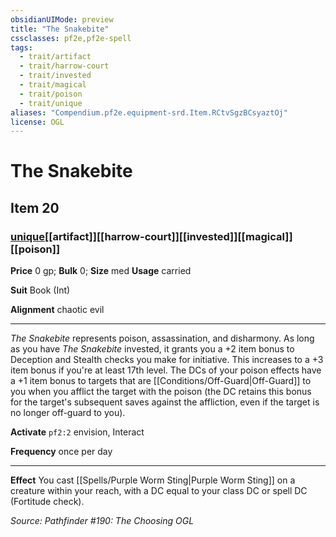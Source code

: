 ```yaml
---
obsidianUIMode: preview
title: "The Snakebite"
cssclasses: pf2e,pf2e-spell
tags:
  - trait/artifact
  - trait/harrow-court
  - trait/invested
  - trait/magical
  - trait/poison
  - trait/unique
aliases: "Compendium.pf2e.equipment-srd.Item.RCtvSgzBCsyaztOj"
license: OGL
---
```

# The Snakebite
## Item 20
### [unique](unique "Unique Rarity Trait")[[artifact]][[harrow-court]][[invested]][[magical]][[poison]]


**Price** 0 gp; 
**Bulk** 0; **Size** med
**Usage** carried

**Suit** Book (Int)

**Alignment** chaotic evil

* * *

_The Snakebite_ represents poison, assassination, and disharmony. As long as you have _The Snakebite_ invested, it grants you a +2 item bonus to Deception and Stealth checks you make for initiative. This increases to a +3 item bonus if you're at least 17th level. The DCs of your poison effects have a +1 item bonus to targets that are [[Conditions/Off-Guard|Off-Guard]] to you when you afflict the target with the poison (the DC retains this bonus for the target's subsequent saves against the affliction, even if the target is no longer off-guard to you).

**Activate** `pf2:2` envision, Interact

**Frequency** once per day

* * *

**Effect** You cast [[Spells/Purple Worm Sting|Purple Worm Sting]] on a creature within your reach, with a DC equal to your class DC or spell DC (Fortitude check).

*Source: Pathfinder #190: The Choosing*
*OGL*